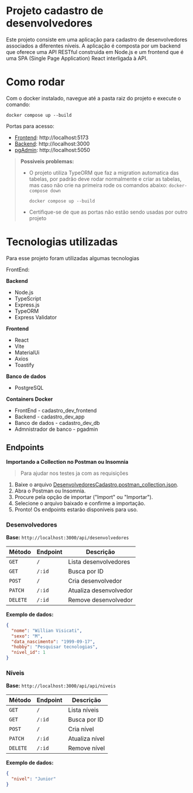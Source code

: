 # Projeto cadastro de desenvolvedores

Este projeto consiste em uma aplicação para cadastro de desenvolvedores associados a diferentes níveis. A aplicação é composta por um backend que oferece uma API RESTful construida em Node.js e um frontend que é uma SPA (Single Page Application) React interligada à API.

# Como rodar
Com o docker instalado, navegue até a pasta raiz do projeto e execute o comando:

```docker compose up --build  ```

Portas para acesso:

- [Frontend](http://localhost:5173): http://localhost:5173
- [Backend](http://localhost:3000): http://localhost:3000
- [pgAdmin](http://localhost:5050): http://localhost:5050


> **Possiveis problemas:** 
>- O projeto utiliza TypeORM que faz a migration automatica das tabelas, por padrão deve rodar normalmente e criar as tabelas, mas caso não crie na primeira rode os comandos abaixo:
> ```docker-compose down``` 
>
>   ```docker compose up --build```
> - Certifique-se de que as portas não estão sendo usadas por outro projeto
# Tecnologias utilizadas
Para esse projeto foram utilizadas algumas tecnologias

FrontEnd:

**Backend**
- Node.js
- TypeScript
- Express.js
- TypeORM
- Express Validator

**Frontend**
- React
- Vite
- MaterialUi
- Axios
- Toastify

**Banco de dados**

- PostgreSQL

**Containers Docker**
- FrontEnd - cadastro_dev_frontend
- Backend - cadastro_dev_app
- Banco de dados - cadastro_dev_db
- Admnistrador de banco - pgadmin

## Endpoints

**Importando a Collection no Postman ou Insomnia**
>Para ajudar nos testes ja com as requisições
1. Baixe o arquivo [DesenvolvedoresCadastro.postman_collection.json](./DesenvolvedoresCadastro.postman_collection.json).
2. Abra o Postman ou Insomnia.
3. Procure pela opção de importar ("Import" ou "Importar").
4. Selecione o arquivo baixado e confirme a importação.
5. Pronto! Os endpoints estarão disponíveis para uso.

### Desenvolvedores

**Base:** `http://localhost:3000/api/desenvolvedores`

| Método | Endpoint | Descrição |
|--------|----------|-----------|
| `GET` | `/` | Lista desenvolvedores |
| `GET` | `/:id` | Busca por ID |
| `POST` | `/` | Cria desenvolvedor |
| `PATCH` | `/:id` | Atualiza desenvolvedor |
| `DELETE` | `/:id` | Remove desenvolvedor |

**Exemplo de dados:**
```json
{
  "nome": "Willian Visicati",
  "sexo": "M",
  "data_nascimento": "1999-09-17",
  "hobby": "Pesquisar tecnologias",
  "nivel_id": 1
}
```

### Níveis
**Base:** `http://localhost:3000/api/api/niveis`

| Método | Endpoint | Descrição |
|--------|----------|-----------|
| `GET` | `/` | Lista níveis |
| `GET` | `/:id` | Busca por ID |
| `POST` | `/` | Cria nível |
| `PATCH` | `/:id` | Atualiza nível |
| `DELETE` | `/:id` | Remove nível |

**Exemplo de dados:**
```json
{
  "nivel": "Junior"
}